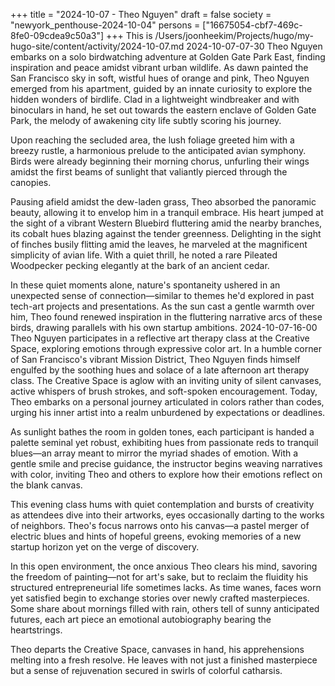 +++
title = "2024-10-07 - Theo Nguyen"
draft = false
society = "newyork_penthouse-2024-10-04"
persons = ["16675054-cbf7-469c-8fe0-09cdea9c50a3"]
+++
This is /Users/joonheekim/Projects/hugo/my-hugo-site/content/activity/2024-10-07.md
2024-10-07-07-30
Theo Nguyen embarks on a solo birdwatching adventure at Golden Gate Park East, finding inspiration and peace amidst vibrant urban wildlife.
As dawn painted the San Francisco sky in soft, wistful hues of orange and pink, Theo Nguyen emerged from his apartment, guided by an innate curiosity to explore the hidden wonders of birdlife. Clad in a lightweight windbreaker and with binoculars in hand, he set out towards the eastern enclave of Golden Gate Park, the melody of awakening city life subtly scoring his journey. 

Upon reaching the secluded area, the lush foliage greeted him with a breezy rustle, a harmonious prelude to the anticipated avian symphony. Birds were already beginning their morning chorus, unfurling their wings amidst the first beams of sunlight that valiantly pierced through the canopies. 

Pausing afield amidst the dew-laden grass, Theo absorbed the panoramic beauty, allowing it to envelop him in a tranquil embrace. His heart jumped at the sight of a vibrant Western Bluebird fluttering amid the nearby branches, its cobalt hues blazing against the tender greenness. Delighting in the sight of finches busily flitting amid the leaves, he marveled at the magnificent simplicity of avian life. With a quiet thrill, he noted a rare Pileated Woodpecker pecking elegantly at the bark of an ancient cedar.

In these quiet moments alone, nature's spontaneity ushered in an unexpected sense of connection—similar to themes he'd explored in past tech-art projects and presentations. As the sun cast a gentle warmth over him, Theo found renewed inspiration in the fluttering narrative arcs of these birds, drawing parallels with his own startup ambitions.
2024-10-07-16-00
Theo Nguyen participates in a reflective art therapy class at the Creative Space, exploring emotions through expressive color art.
In a humble corner of San Francisco's vibrant Mission District, Theo Nguyen finds himself engulfed by the soothing hues and solace of a late afternoon art therapy class. The Creative Space is aglow with an inviting unity of silent canvases, active whispers of brush strokes, and soft-spoken encouragement. Today, Theo embarks on a personal journey articulated in colors rather than codes, urging his inner artist into a realm unburdened by expectations or deadlines.

As sunlight bathes the room in golden tones, each participant is handed a palette seminal yet robust, exhibiting hues from passionate reds to tranquil blues—an array meant to mirror the myriad shades of emotion. With a gentle smile and precise guidance, the instructor begins weaving narratives with color, inviting Theo and others to explore how their emotions reflect on the blank canvas.

This evening class hums with quiet contemplation and bursts of creativity as attendees dive into their artworks, eyes occasionally darting to the works of neighbors. Theo's focus narrows onto his canvas—a pastel merger of electric blues and hints of hopeful greens, evoking memories of a new startup horizon yet on the verge of discovery. 

In this open environment, the once anxious Theo clears his mind, savoring the freedom of painting—not for art's sake, but to reclaim the fluidity his structured entrepreneurial life sometimes lacks. As time wanes, faces worn yet satisfied begin to exchange stories over newly crafted masterpieces. Some share about mornings filled with rain, others tell of sunny anticipated futures, each art piece an emotional autobiography bearing the heartstrings.

Theo departs the Creative Space, canvases in hand, his apprehensions melting into a fresh resolve. He leaves with not just a finished masterpiece but a sense of rejuvenation secured in swirls of colorful catharsis.
